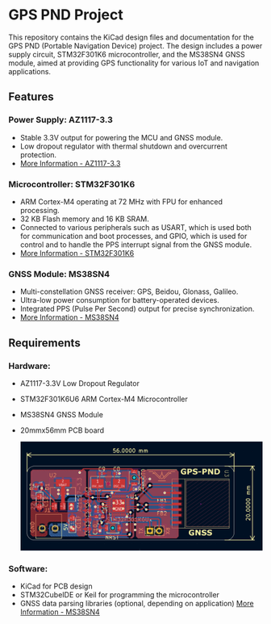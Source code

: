 # GPS PND Project

This repository contains the KiCad design files and documentation for the GPS PND (Portable Navigation Device) project. The design includes a power supply circuit, STM32F301K6 microcontroller, and the MS38SN4 GNSS module, aimed at providing GPS functionality for various IoT and navigation applications.

## Features

### Power Supply: AZ1117-3.3
- Stable 3.3V output for powering the MCU and GNSS module.
- Low dropout regulator with thermal shutdown and overcurrent protection.
- [More Information - AZ1117-3.3](https://www.google.com/url?sa=t&source=web&rct=j&opi=89978449&url=https://www.diodes.com/assets/Datasheets/products_inactive_data/AZ1117.pdf&ved=2ahUKEwjyg4W8j6yJAxUHLrkGHUjTN9YQFnoECAwQAQ&usg=AOvVaw0PLg3CQl6F88jSyHaR0euA)


### Microcontroller: STM32F301K6
- ARM Cortex-M4 operating at 72 MHz with FPU for enhanced processing.
- 32 KB Flash memory and 16 KB SRAM.
- Connected to various peripherals such as USART, which is used both for communication and boot processes, and GPIO, which is used for control and to handle the PPS interrupt signal from the GNSS module.
- [More Information - STM32F301K6](https://www.st.com/en/microcontrollers-microprocessors/stm32f301k6.html)


### GNSS Module: MS38SN4
- Multi-constellation GNSS receiver: GPS, Beidou, Glonass, Galileo.
- Ultra-low power consumption for battery-operated devices.
- Integrated PPS (Pulse Per Second) output for precise synchronization.
- [More Information - MS38SN4](https://en.minewsemi.com/gnss-module/ms38sn4)


## Requirements

### Hardware:
- AZ1117-3.3V Low Dropout Regulator
- STM32F301K6U6 ARM Cortex-M4 Microcontroller
- MS38SN4 GNSS Module
- 20mmx56mm PCB board

  ![Proje PCB](Doc/gps-pnd.png)

  
### Software:
- KiCad for PCB design
- STM32CubeIDE or Keil for programming the microcontroller
- GNSS data parsing libraries (optional, depending on application) [More Information - MS38SN4](https://en.minewsemi.com/gnss-module/ms38sn4)



